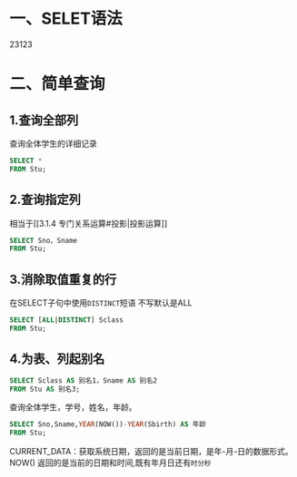 # 一、SELET语法
23123


# 二、简单查询
## 1.查询全部列
查询全体学生的详细记录
```sql
SELECT *
FROM Stu;
```

## 2.查询指定列
相当于[[3.1.4 专门关系运算#投影|投影运算]] 
```sql
SELECT Sno，Sname
FROM Stu;
```

## 3.消除取值重复的行
在SELECT子句中使用`DISTINCT`短语
不写默认是ALL
```sql
SELECT [ALL|DISTINCT] Sclass
FROM Stu;
```

## 4.为表、列起别名
```sql
SELECT Sclass AS 别名1，Sname AS 别名2
FROM Stu AS 别名3;
``` 

查询全体学生，学号，姓名，年龄。
```sql
SELECT Sno,Sname,YEAR(NOW())-YEAR(Sbirth) AS 年龄
FROM Stu;
``` 
CURRENT_DATA：获取系统日期，返回的是当前日期，是年-月-日的数据形式。
NOW() 返回的是当前的日期和时间,既有年月日还有`时分秒`
